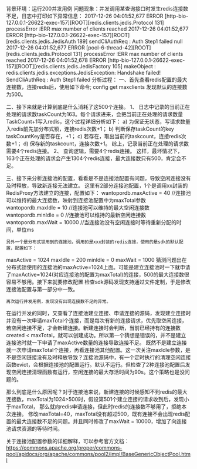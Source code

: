 背景环境：运行200并发用例
问题现象：并发调用某查询接口时发生redis连接数不足，日志中打印如下异常信息：
2017-12-26 04:01:52,677 ERROR [http-bio-127.0.0.1-26622-exec-157][ROOT][redis.clients.jedis.Protocol 131] processError :ERR max number of clients reached
2017-12-26 04:01:52,677 ERROR [http-bio-127.0.0.1-26622-exec-157][ROOT][redis.clients.jedis.JedisAuth 189] sendCliAuthReq : Auth Step1 failed null
2017-12-26 04:01:52,677 ERROR [pool-6-thread-42][ROOT][redis.clients.jedis.Protocol 131] processError :ERR max number of clients reached
2017-12-26 04:01:52,678 ERROR [http-bio-127.0.0.1-26622-exec-157][ROOT][redis.clients.jedis.JedisFactory 105] makeObject : redis.clients.jedis.exceptions.JedisException: Handshake failed! SendCliAuthReq : Auth Step1 failed
分析过程：
一、首先查看redis配置的最大连接数，连接redis后，使用如下命令;
config get maxclients
发现默认的连接数为500。

二、接下来就是计算到底是什么消耗了这500个连接。
1、	日志中记录的当前正在处理的请求数taskCount为163。每个请求进来，会把当前正在处理的请求数量TaskCount+1写入redis，这个过程详细分析如下：
a)	为保证无状态，写请求数量入redis前先加分布式锁，连接redis次数+1；
b)	判断保存taskCount的key taskCountKey是否存在，+1；
c)	若存在，取出当前的taskcount，连接redis次数+1；
d)	保存新的taskcount，连接次数+1。
综上，记录当前正在处理的请求数需要4个redis连接。
2、	查询逻辑，需要4个redis连接。
这样，最坏情况下，163个正在处理的请求会产生1304个redis连接，最大连接数只有500，肯定会不足。


三、接下来分析连接池的配置，看看是不是连接池配置有问题，导致空闲连接没有及时释放，导致新连接无法建立。
	这里有2部分连接池配置，1个是调用xx封装的RedisProxy方法建立的连接，配置如下：
wantopordb.maxActive = 40   //连接池可以维持的最大连接数，映射到连接池配置中为maxTotal参数
wantopordb.maxIdle = 10   //连接池可以维持的最大空闲连接数
wantopordb.minIdle = 0    //连接池可以维持的最新空闲连接数
wantopordb.maxWait = 10000   //当连接池没有空闲连接时等待重新分配的时间，单位ms

	另外一个是分布式锁用到的连接池，调用的是xxx封装的redis连接，使用的是sdk的默认配置，配置如下：
maxActive = 1024
maxIdle = 200
minIdle = 0
maxWait = 1000
猜测问题出在分布式锁使用的连接池的maxActive=1024上面。可能是建立连接池时一下就申请了maxActive=1024(对应连接池的配置为maxTotal)的连接，500的最大连接数很容易不够用。接下来就要修改配置
检查sdk源码发现支持通过文件定制，于是修改连接池配置与第一部分中一致。

	再次运行并发用例，发现没有出现连接数不足的异常。
  在运行并发的同时，又查看了连接池建立连接、申请连接的源码，发现建立连接时并没有一次申请maxTotal个连接，而是每次有新的连接请求，优先取空闲连接，若空闲连接不足，才会新建连接。新建连接时会判断，当前已经持有的连接数created < maxTotal，就可以创建成功。所以第一个猜想是错误的，并不是建立连接池时就一下申请了maxActive数量的连接导致连接不足。
  既然不是建立连接就一次申请maxTotal个连接，再看连接池其他配置。这一次关注maxIdle参数，是不是空闲链接没有及时释放导致？连接池源码中，有一个定时执行的清理空闲连接函数evict，会根据连接池的配置运行。默认不运行。但检查了2种连接池配置后发现空闲连接清理函数有运行，空闲连接的最大存活时间为90s。这个策略也是没问题的。
  
  那么到底是什么原因呢？对于连接池来说，新建连接的时候感知不到redis的最大连接数，maxTotal为1024>500时，假设第501个建立连接的请求收到后，发现小于maxTotal，
  那么就向redis申请连接，但此时redis的连接数不够用了，拒绝本次连接。
  修改maxTotal=40，maxTotal没有超过500，既有连接不会出现redis配置的最大连接数不足的问题。并且同时修改了maxWait = 10000，增加了向连接池请求资源的等待时间。

关于连接池配置参数的详细解释，可以参考官方文档：
https://commons.apache.org/proper/commons-pool/apidocs/org/apache/commons/pool2/impl/BaseGenericObjectPool.html
